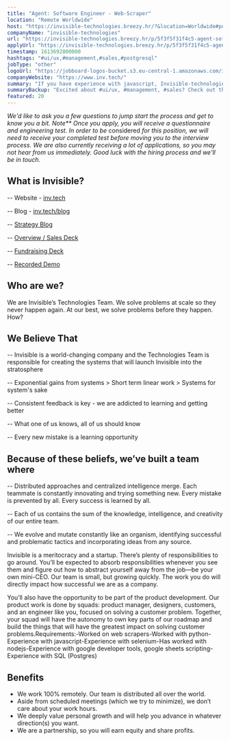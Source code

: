 ```yaml
---
title: "Agent: Software Engineer - Web-Scraper"
location: "Remote Worldwide"
host: "https://invisible-technologies.breezy.hr/?&location=Worldwide#positions"
companyName: "invisible-technologies"
url: "https://invisible-technologies.breezy.hr/p/5f3f5f31f4c5-agent-software-engineer-web-scraper"
applyUrl: "https://invisible-technologies.breezy.hr/p/5f3f5f31f4c5-agent-software-engineer-web-scraper/apply"
timestamp: 1613692800000
hashtags: "#ui/ux,#management,#sales,#postgresql"
jobType: "other"
logoUrl: "https://jobboard-logos-bucket.s3.eu-central-1.amazonaws.com/invisible-technologies"
companyWebsite: "https://www.inv.tech/"
summary: "If you have experience with javascript, Invisible-technologies is looking for someone with your knowledge."
summaryBackup: "Excited about #ui/ux, #management, #sales? Check out this job post!"
featured: 20
---
```


_We'd like to ask you a few questions to jump start the process and get to know you a bit. Note\*\* Once you apply, you will receive a questionnaire and engineering test. In order to be_ considered _for this position, we will need to receive your completed test before moving you to the interview process._ _We are also currently receiving a lot of applications, so you may not hear from us immediately. Good luck with the hiring process and we'll be in touch._

## What is Invisible?

\-- Website - [inv.tech](http://www.inv.tech/)

\-- Blog - [inv.tech/blog](http://www.inv.tech/blog)

\-- [Strategy Blog](https://medium.com/invisible-strategy)

\-- [Overview / Sales Deck](https://invtech.docsend.com/view/6kp3ixp)

\-- [Fundraising Deck](https://invtech.docsend.com/view/bqd3k7p)

\-- [Recorded Demo](https://youtu.be/f9P2LbTYrRw)

## Who are we?

We are Invisible’s Technologies Team. We solve problems at scale so they never happen again. At our best, we solve problems before they happen. How?

## We Believe That

\-- Invisible is a world-changing company and the Technologies Team is responsible for creating the systems that will launch Invisible into the stratosphere

\-- Exponential gains from systems > Short term linear work > Systems for system's sake

\-- Consistent feedback is key - we are addicted to learning and getting better

\-- What one of us knows, all of us should know

\-- Every new mistake is a learning opportunity

## Because of these beliefs, we’ve built a team where

\-- Distributed approaches and centralized intelligence merge. Each teammate is constantly innovating and trying something new. Every mistake is prevented by all. Every success is learned by all.

\-- Each of us contains the sum of the knowledge, intelligence, and creativity of our entire team.

\-- We evolve and mutate constantly like an organism, identifying successful and problematic tactics and incorporating ideas from any source.

Invisible is a meritocracy and a startup. There’s plenty of responsibilities to go around. You’ll be expected to absorb responsibilities whenever you see them and figure out how to abstract yourself away from the job—be your own mini-CEO. Our team is small, but growing quickly. The work you do will directly impact how successful we are as a company.

You’ll also have the opportunity to be part of the product development. Our product work is done by squads: product manager, designers, customers, and an engineer like you, focused on solving a customer problem. Together, your squad will have the autonomy to own key parts of our roadmap and build the things that will have the greatest impact on solving customer problems.Requirements:-Worked on web scrapers-Worked with python-Experience with javascript-Experience with selenium-Has worked with nodejs-Experience with google developer tools, google sheets scripting-Experience with SQL (Postgres)

## Benefits

*   We work 100% remotely. Our team is distributed all over the world.
*   Aside from scheduled meetings (which we try to minimize), we don’t care about your work hours.
*   We deeply value personal growth and will help you advance in whatever direction(s) you want.
*   We are a partnership, so you will earn equity and share profits.
